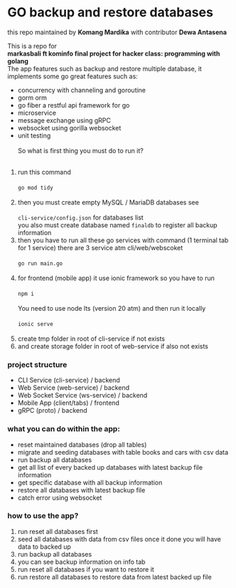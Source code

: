 # GO backup and restore databases
this repo maintained by <b>Komang Mardika</b> with contributor <b>Dewa Antasena</b><br>

This is a repo for <br><b>markasbali ft kominfo final project for hacker class: programming with golang</b> <br>
The app features such as backup and restore multiple database, it implements some go great features such as:
- concurrency with channeling and goroutine 
- gorm orm
- go fiber a restful api framework for go
- microservice
- message exchange using gRPC
- websocket using gorilla websocket
- unit testing
<br><br>
So what is first thing you must do to run it? <br><br>
1. run this command <br><br>
<code>go mod tidy</code> <br><br>
2. then you must create empty MySQL / MariaDB databases see <br><br><code>cli-service/config.json</code> for databases list<br>
you also must create database named <code>finaldb</code> to register all backup information<br>
3. then you have to run all these go services with command (1 terminal tab for 1 service) there are 3 service atm cli/web/webscoket<br><br>
<code>go run main.go</code> <br><br>
4. for frontend (mobile app) it use ionic framework
so you have to run <br><br>
<code>npm i</code> <br><br>
You need to use node lts (version 20 atm) and then run it locally <br><br>
<code>ionic serve</code>
<br><br>
5. create tmp folder in root of cli-service if not exists<br>
6. and create storage folder in root of web-service if also not exists

### project structure
 
- CLI Service (cli-service) / backend
- Web Service (web-service) / backend
- Web Socket Service (ws-service) / backend
- Mobile App (client/tabs) / frontend
- gRPC (proto) / backend

### what you can do within the app: <br>
- reset maintained databases (drop all tables)
- migrate and seeding databases with table books and cars with csv data
- run backup all databases
- get all list of every backed up databases with latest backup file information
- get specific database with all backup information
- restore all databases with latest backup file
- catch error using websocket

### how to use the app? <br>

1. run reset all databases first
2. seed all databases with data from csv files once it done you will have data to backed up
3. run backup all databases
4. you can see backup information on info tab
5. run reset all databases if you want to restore it
6. run restore all databases to restore data from latest backed up file
